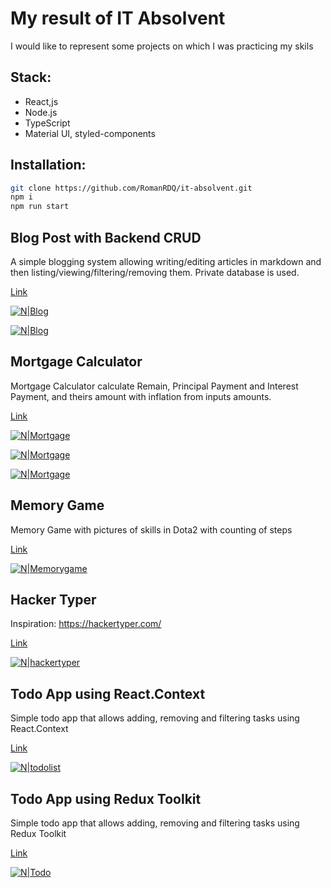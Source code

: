 # My result of IT Absolvent
I would like to represent some projects on which I was practicing my skils
##  Stack:
- React,js
- Node.js
- TypeScript
- Material UI, styled-components


## Installation:
```sh
git clone https://github.com/RomanRDQ/it-absolvent.git
npm i
npm run start
```

## Blog Post with Backend CRUD
A simple blogging system allowing writing/editing articles in markdown and then listing/viewing/filtering/removing them. Private database is used.

[Link](http://rudakevych.site/blog/*)

[![N|Blog](https://github.com/RomanRDQ/it-absolvent/blob/master/src/assets/img/md/blog/blog1.png?raw=true)](https://github.com/RomanRDQ/it-absolvent/blob/master/src/assets/img/md/blog/blog1.png?raw=true)

[![N|Blog](https://github.com/RomanRDQ/it-absolvent/blob/master/src/assets/img/md/blog/blog2.png?raw=true)](https://github.com/RomanRDQ/it-absolvent/blob/master/src/assets/img/md/blog/blog2.png?raw=true)

## Mortgage Calculator
Mortgage Calculator calculate Remain, Principal Payment and Interest Payment, and theirs amount with inflation from inputs amounts.

[Link](http://rudakevych.site/mortgagecalculator)

[![N|Mortgage](https://github.com/RomanRDQ/it-absolvent/blob/master/src/assets/img/md/mortgage/mortgage1.png?raw=true)](https://github.com/RomanRDQ/it-absolvent/blob/master/src/assets/img/md/mortgage/mortgage1.png?raw=true)

[![N|Mortgage](https://github.com/RomanRDQ/it-absolvent/blob/master/src/assets/img/md/mortgage/mortgage2.png?raw=true)](https://github.com/RomanRDQ/it-absolvent/blob/master/src/assets/img/md/mortgage/mortgage2.png?raw=true)

[![N|Mortgage](https://github.com/RomanRDQ/it-absolvent/blob/master/src/assets/img/md/mortgage/mortgage3.png?raw=true)](https://github.com/RomanRDQ/it-absolvent/blob/master/src/assets/img/md/mortgage/mortgage3.png?raw=true)

## Memory Game
Memory Game with pictures of skills in Dota2 with counting of steps

[Link](http://rudakevych.site/memorygame)

[![N|Memorygame](https://github.com/RomanRDQ/it-absolvent/blob/master/src/assets/img/md/memorygame/memorygame.png?raw=true)](https://github.com/RomanRDQ/it-absolvent/blob/master/src/assets/img/md/memorygame/memorygame.png?raw=true)

## Hacker Typer
Inspiration: https://hackertyper.com/

[Link](http://rudakevych.site/hackertyper)

[![N|hackertyper](https://github.com/RomanRDQ/it-absolvent/blob/master/src/assets/img/hackertyper.png?raw=true)](https://github.com/RomanRDQ/it-absolvent/blob/master/src/assets/img/hackertyper.png?raw=true)

## Todo App using React.Context
Simple todo app that allows adding, removing and filtering tasks using React.Context

[Link](http://rudakevych.site/todolist)

[![N|todolist](https://github.com/RomanRDQ/it-absolvent/blob/master/src/assets/img/md/todolist/todolist.png?raw=true)](https://github.com/RomanRDQ/it-absolvent/blob/master/src/assets/img/md/todolist/todolist.png?raw=true)

## Todo App using Redux Toolkit
Simple todo app that allows adding, removing and filtering tasks using Redux Toolkit

[Link](http://rudakevych.site/todoredux)

[![N|Todo](https://github.com/RomanRDQ/it-absolvent/blob/master/src/assets/img/md/todolist/todolist.png?raw=true)](https://github.com/RomanRDQ/it-absolvent/blob/master/src/assets/img/md/todolist/todolist.png?raw=true)
